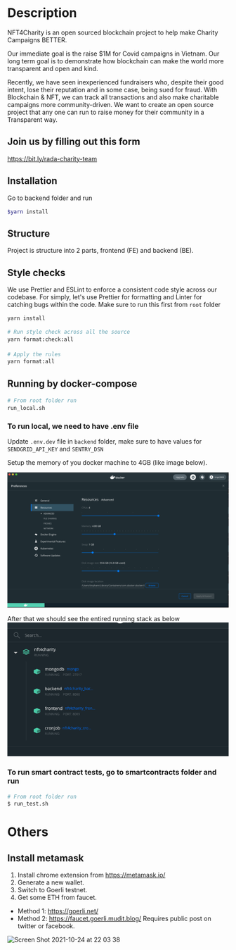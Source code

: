 # Description

NFT4Charity is an open sourced blockchain project to help make Charity Campaigns BETTER.

Our immediate goal is the raise $1M for Covid campaigns in Vietnam. Our long term goal is to demonstrate how blockchain can make the world more transparent and open and kind.

Recently, we have seen inexperienced fundraisers who, despite their good intent, lose their reputation and in some case, being sued for fraud. With Blockchain & NFT, we can track all transactions and also make charitable campaigns more community-driven. We want to create an open source project that any one can run to raise money for their community in a Transparent way.

## Join us by filling out this form

https://bit.ly/rada-charity-team

## Installation

Go to backend folder and run

```bash
$yarn install
```

## Structure

Project is structure into 2 parts, frontend (FE) and backend (BE).

## Style checks

We use Prettier and ESLint to enforce a consistent code style across our codebase. For simply, let's use Prettier for formatting and Linter for catching bugs within the code. Make sure to run this first from `root` folder

```bash
yarn install
```

```bash
# Run style check across all the source
yarn format:check:all

# Apply the rules
yarn format:all
```

## Running by docker-compose

```bash
# From root folder run
run_local.sh
```

### To run local, we need to have .env file

Update `.env.dev` file in `backend` folder, make sure to have values for `SENDGRID_API_KEY` and `SENTRY_DSN`

Setup the memory of you docker machine to 4GB (like image below).

![Docker](/images/docker.png)

After that we should see the entired running stack as below
![NFT4C Stack](/images/nft4charity_stack.png)

### To run smart contract tests, go to smartcontracts folder and run

```sh
# From root folder run
$ run_test.sh
```

# Others

## Install metamask

1. Install chrome extension from https://metamask.io/
2. Generate a new wallet.
3. Switch to Goerli testnet.
4. Get some ETH from faucet.

- Method 1: https://goerli.net/
- Method 2: https://faucet.goerli.mudit.blog/ Requires public post on twitter or facebook.

<img width="639" alt="Screen Shot 2021-10-24 at 22 03 38" src="https://user-images.githubusercontent.com/156454/138600053-8d0826fd-4e45-42e0-b538-6c51c912005a.png">

